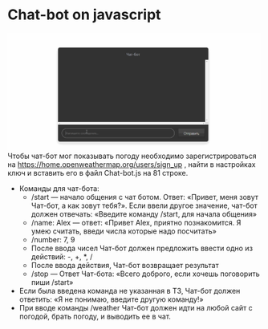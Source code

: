 # Chat-bot on javascript
![](https://github.com/ilpol/Chat-bot_javascript/blob/master/chat-bot.gif)
Чтобы чат-бот мог показывать погоду необходимо зарегистрироваться на https://home.openweathermap.org/users/sign_up , найти в настройках ключ и вставить его в файл Chat-bot.js на 81 строке. <br/>

* Команды для чат-бота:<br/>
    * /start — начало общения с чат ботом. Ответ: «Привет, меня зовут Чат-бот, а как зовут тебя?». Если ввели другое значение, чат-бот должен отвечать: «Введите команду /start, для начала общения»<br/>
    * /name: Alex — ответ: «Привет Alex, приятно познакомится. Я умею считать, введи числа которые надо посчитать»<br/>
    * /number: 7, 9<br/>
    * После ввода чисел Чат-бот должен предложить ввести одно из действий: -, +, *, /<br/>
    * После ввода действия, Чат-бот возвращает результат<br/>
    * /stop — Ответ Чат-бота: «Всего доброго, если хочешь поговорить пиши /start»<br/>
* Если была введена команда не указанная в ТЗ, Чат-бот должен ответить: «Я не понимаю, введите другую команду!»
* При вводе команды /weather Чат-бот должен идти на любой сайт с погодой, брать погоду, и выводить ее в чат.

